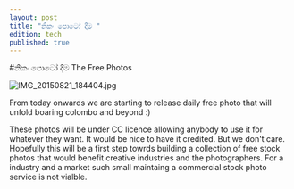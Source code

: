 ```yaml
---
layout: post
title: "නිකං පොටෝ දීම "
edition: tech
published: true
---
```




#නිකං පොටෝ දීම The Free Photos 

![IMG_20150821_184404.jpg](https://raw.githubusercontent.com/mooniak/colombore/gh-pages/_posts/IMG_20150821_184404.jpg)

From today onwards we are starting to release daily free photo that will unfold boaring colombo and beyond :) 


These photos will be under CC licence allowing anybody to use it for whatever they want. It would be nice to have it credited. But we don't care. Hopefully this will be a first step towrds building a collection of free stock photos that would benefit creative industries and the photographers. For a industry and a market such small maintaing a commercial stock photo service is not vialble.
